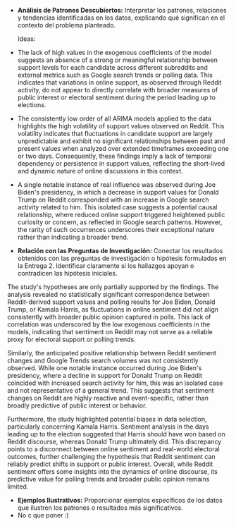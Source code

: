 - **Análisis de Patrones Descubiertos:** Interpretar los patrones, relaciones y tendencias identificadas en los datos, explicando qué significan en el contexto del problema planteado.

  Ideas:
- The lack of high values in the exogenous coefficients of the model suggests an absence of a strong or meaningful relationship between support levels for each candidate across different subreddits and external metrics such as Google search trends or polling data. This indicates that variations in online support, as observed through Reddit activity, do not appear to directly correlate with broader measures of public interest or electoral sentiment during the period leading up to elections.

- The consistently low order of all ARIMA models applied to the data highlights the high volatility of support values observed on Reddit. This volatility indicates that fluctuations in candidate support are largely unpredictable and exhibit no significant relationships between past and present values when analyzed over extended timeframes exceeding one or two days. Consequently, these findings imply a lack of temporal dependency or persistence in support values, reflecting the short-lived and dynamic nature of online discussions in this context.

- A single notable instance of real influence was observed during Joe Biden's presidency, in which a decrease in support values for Donald Trump on Reddit corresponded with an increase in Google search activity related to him. This isolated case suggests a potential causal relationship, where reduced online support triggered heightened public curiosity or concern, as reflected in Google search patterns. However, the rarity of such occurrences underscores their exceptional nature rather than indicating a broader trend.

- **Relación con las Preguntas de Investigación:** Conectar los resultados obtenidos con las preguntas de investigación o hipótesis formuladas en la Entrega 2. Identificar claramente si los hallazgos apoyan o contradicen las hipótesis iniciales.

The study's hypotheses are only partially supported by the findings. The analysis revealed no statistically significant correspondence between Reddit-derived support values and polling results for Joe Biden, Donald Trump, or Kamala Harris, as fluctuations in online sentiment did not align consistently with broader public opinion captured in polls. This lack of correlation was underscored by the low exogenous coefficients in the models, indicating that sentiment on Reddit may not serve as a reliable proxy for electoral support or polling trends.

Similarly, the anticipated positive relationship between Reddit sentiment changes and Google Trends search volumes was not consistently observed. While one notable instance occurred during Joe Biden's presidency, where a decline in support for Donald Trump on Reddit coincided with increased search activity for him, this was an isolated case and not representative of a general trend. This suggests that sentiment changes on Reddit are highly reactive and event-specific, rather than broadly predictive of public interest or behavior.

Furthermore, the study highlighted potential biases in data selection, particularly concerning Kamala Harris. Sentiment analysis in the days leading up to the election suggested that Harris should have won based on Reddit discourse, whereas Donald Trump ultimately did. This discrepancy points to a disconnect between online sentiment and real-world electoral outcomes, further challenging the hypothesis that Reddit sentiment can reliably predict shifts in support or public interest. Overall, while Reddit sentiment offers some insights into the dynamics of online discourse, its predictive value for polling trends and broader public opinion remains limited.

- **Ejemplos Ilustrativos:** Proporcionar ejemplos específicos de los datos que ilustren los patrones o resultados más significativos.
- No c que poner :)
